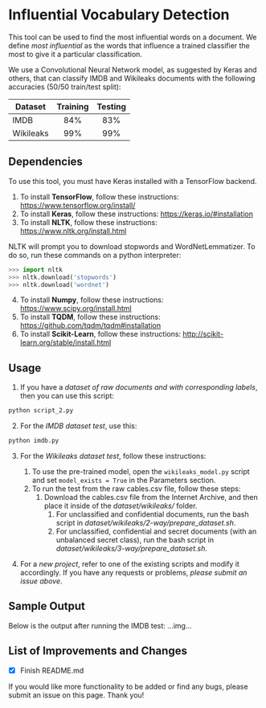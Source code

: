 # Influential Vocabulary Detection
This tool can be used to find the most influential words on a document. We define _most influential_ as the words that influence a trained classifier the most to give it a particular classification.

We use a Convolutional Neural Network model, as suggested by Keras and others, that can classify IMDB and Wikileaks documents with the following accuracies (50/50 train/test split):

| Dataset       | Training | Testing |
| ------------- |:--------:|:-------:|
| IMDB          |      84% |     83% |
| Wikileaks     |      99% |     99% |

## Dependencies
To use this tool, you must have Keras installed with a TensorFlow backend.
1. To install **TensorFlow**, follow these instructions: https://www.tensorflow.org/install/
2. To install **Keras**, follow these instructions: https://keras.io/#installation
3. To install **NLTK**, follow these instructions: https://www.nltk.org/install.html 

NLTK will prompt you to download stopwords and WordNetLemmatizer. To do so, run these commands on a python interpreter:
```python
>>> import nltk
>>> nltk.download('stopwords')
>>> nltk.download('wordnet')
```
4. To install **Numpy**, follow these instructions: https://www.scipy.org/install.html
5. To install **TQDM**, follow these instructions: https://github.com/tqdm/tqdm#installation
6. To install **Scikit-Learn**, follow these instructions: http://scikit-learn.org/stable/install.html


## Usage
1. If you have a _dataset of raw documents and with corresponding labels_, then you can use this script:
```bash
python script_2.py
```

2. For the _IMDB dataset test_, use this:
```bash
python imdb.py
```

3. For the _Wikileaks dataset test_, follow these instructions:
   1. To use the pre-trained model, open the `wikileaks_model.py` script and set `model_exists = True` in the Parameters section.
   2. To run the test from the raw cables.csv file, follow these steps:
      1. Download the cables.csv file from the Internet Archive, and then place it inside of the _dataset/wikileaks/_ folder.
         1. For unclassified and confidential documents, run the bash script in _dataset/wikileaks/2-way/prepare_dataset.sh_.
         2. For unclassified, confidential and secret documents (with an unbalanced secret class), run the bash script in _dataset/wikileaks/3-way/prepare_dataset.sh_.

4. For a _new project_, refer to one of the existing scripts and modify it accordingly. If you have any requests or problems, _please submit an issue above_.
  

## Sample Output
Below is the output after running the IMDB test:
...img...

## List of Improvements and Changes
- [x] Finish README.md

If you would like more functionality to be added or find any bugs, please submit an issue on this page. Thank you!
